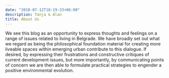 ```yaml
---
date: "2018-07-12T18:19:33+06:00"
description: Tanja & Alan
title: About Us
---
```


We see this blog as an opportunity to express thoughts and feelings on a range of issues related to living in Belgrade. We have broadly set out what we regard as being the philosophical foundation material for creating more liveable spaces within emerging urban contribute to this dialogue. If desired, by expressing their frustrations and constructive critiques of current development issues, but more importantly, by communicating points of concern we are then able to formulate practical strategies to engender a positive environmental evolution.

